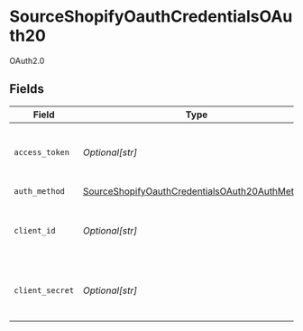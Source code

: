 # SourceShopifyOauthCredentialsOAuth20

OAuth2.0


## Fields

| Field                                                                                                                   | Type                                                                                                                    | Required                                                                                                                | Description                                                                                                             |
| ----------------------------------------------------------------------------------------------------------------------- | ----------------------------------------------------------------------------------------------------------------------- | ----------------------------------------------------------------------------------------------------------------------- | ----------------------------------------------------------------------------------------------------------------------- |
| `access_token`                                                                                                          | *Optional[str]*                                                                                                         | :heavy_minus_sign:                                                                                                      | The Access Token for making authenticated requests.                                                                     |
| `auth_method`                                                                                                           | [SourceShopifyOauthCredentialsOAuth20AuthMethod](../../models/shared/sourceshopifyoauthcredentialsoauth20authmethod.md) | :heavy_check_mark:                                                                                                      | N/A                                                                                                                     |
| `client_id`                                                                                                             | *Optional[str]*                                                                                                         | :heavy_minus_sign:                                                                                                      | The Client ID of the Shopify developer application.                                                                     |
| `client_secret`                                                                                                         | *Optional[str]*                                                                                                         | :heavy_minus_sign:                                                                                                      | The Client Secret of the Shopify developer application.                                                                 |
